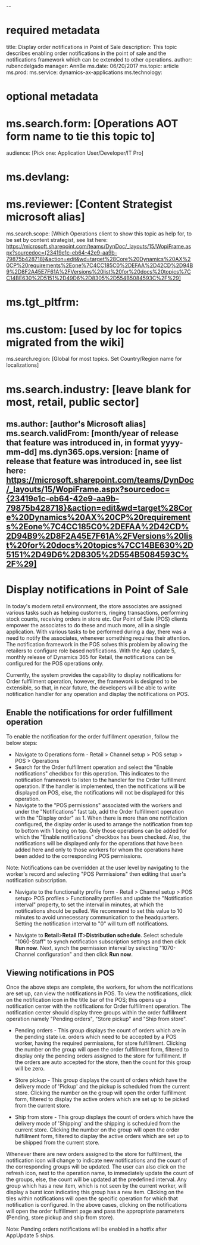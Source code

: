 --
# required metadata

title: Display order notifications in Point of Sale
description: This topic describes enabling order notifications in the point of sale and the notifications framework which can be extended to other operations. 
author: rubencdelgado
manager: AnnBe
ms.date: 06/20/2017
ms.topic: article
ms.prod: 
ms.service: dynamics-ax-applications
ms.technology: 

# optional metadata

# ms.search.form:  [Operations AOT form name to tie this topic to]
audience: [Pick one: Application User/Developer/IT Pro]
# ms.devlang: 
# ms.reviewer: [Content Strategist microsoft alias]
ms.search.scope: [Which Operations client to show this topic as help for, to be set by content strategist, see list here: https://microsoft.sharepoint.com/teams/DynDoc/_layouts/15/WopiFrame.aspx?sourcedoc={23419e1c-eb64-42e9-aa9b-79875b428718}&action=edit&wd=target%28Core%20Dynamics%20AX%20CP%20requirements%2Eone%7C4CC185C0%2DEFAA%2D42CD%2D94B9%2D8F2A45E7F61A%2FVersions%20list%20for%20docs%20topics%7CC14BE630%2D5151%2D49D6%2D8305%2D554B5084593C%2F%29]
# ms.tgt_pltfrm: 
# ms.custom: [used by loc for topics migrated from the wiki]
ms.search.region: [Global for most topics. Set Country/Region name for localizations]
# ms.search.industry: [leave blank for most, retail, public sector]
ms.author: [author's Microsoft alias]
ms.search.validFrom: [month/year of release that feature was introduced in, in format yyyy-mm-dd]
ms.dyn365.ops.version: [name of release that feature was introduced in, see list here: https://microsoft.sharepoint.com/teams/DynDoc/_layouts/15/WopiFrame.aspx?sourcedoc={23419e1c-eb64-42e9-aa9b-79875b428718}&action=edit&wd=target%28Core%20Dynamics%20AX%20CP%20requirements%2Eone%7C4CC185C0%2DEFAA%2D42CD%2D94B9%2D8F2A45E7F61A%2FVersions%20list%20for%20docs%20topics%7CC14BE630%2D5151%2D49D6%2D8305%2D554B5084593C%2F%29]
---


# Display notifications in Point of Sale


In today's modern retail environment, the store associates are assigned various tasks such as helping customers, ringing transactions, performing stock counts, receiving orders in store etc. Our Point of Sale (POS) clients empower the associates to do these and much more, all in a single application. With various tasks to be performed during a day, there was a need to notify the associates, whenever something requires their attention. The notification framework in the POS solves this problem by allowing the retailers to configure role based notifications. With the App update 5, monthly release of Dynamics 365 for Retail, the notifications can be configured for the POS operations only.

Currently, the system provides the capability to display notifications for Order fulfillment operation, however, the framework is designed to be extensible, so that, in near future, the developers will be able to write notification handler for any operation and display the notifications on POS.  

## Enable the notifications for order fulfillment operation

To enable the notification for the order fulfillment operation, follow the below steps:

* Navigate to Operations form - Retail > Channel setup > POS setup > POS > Operations
* Search for the Order fulfillment operation and select the "Enable notifications" checkbox for this operation. This indicates to the notification framework to listen to the handler for the Order fulfillment operation. If the handler is implemented, then the notifications will be displayed on POS, else, the notifications will not be displayed for this operation.
* Navigate to the "POS permissions" associated with the workers and under the "Notifications" fast tab, add the Order fulfillment operation with the "Display order" as 1. When there is more than one notification configured, the display order is used to arrange the notification from top to bottom with 1 being on top. Only those operations can be added for which the "Enable notifications" checkbox has been checked. Also, the notifications will be displayed only for the operations that have been added here and only to those workers for whom the operations have been added to the corresponding POS permissions. 

Note:
Notifications can be overridden at the user level by navigating to the worker's record and selecting "POS Permissions" then editing that user's notification subscription.

* Navigate to the functionality profile form - Retail > Channel setup > POS setup> POS profiles > Functionality profiles and update the "Notification interval" property, to set the interval in minutes, at which the notifications should be pulled. We recommend to set this value to 10 minutes to avoid unnecessary communication to the headquarters. Setting the notification interval to "0" will turn off notifications.  

* Navigate to **Retail**>**Retail IT**>**Distribution schedule**. Select schedule "1060-Staff" to synch notification subscription settings and then click **Run now**. Next, synch the permission interval by selecting "1070-Channel configuration" and then click **Run now**. 

## Viewing notifications in POS

Once the above steps are complete, the workers, for whom the notifications are set up, can view the notifications in POS. To view the notifications, click on the notification icon in the title bar of the POS; this opens up a notification center with the notifications
for Order fulfillment operation. The notification center should display three groups within the order fulfillment operation namely "Pending orders", "Store pickup" and "Ship from store". 

* Pending orders - This group displays the count of orders which are in the pending state i.e. orders which need to be accepted by a POS worker, having the required permissions, for store fulfillment. Clicking the number on the group will open the order fulfillment form, filtered to display only the pending orders assigned to the store for fulfillment. If the orders are auto accepted for the store, then the count for this group will be zero.

* Store pickup - This group displays the count of orders which have the delivery mode of 'Pickup' and the pickup is scheduled from the current store. Clicking the number on the group will open the order fulfillment form, filtered to display the active orders which are set up to be picked from the current store.

* Ship from store - This group displays the count of orders which have the delivery mode of 'Shipping' and the shipping is scheduled from the current store. Clicking the number on the group will open the order fulfillment form, filtered to display the active orders which are set up to be shipped from the current store.

Whenever there are new orders assigned to the store for fulfillment, the notification icon will change to indicate new notifications and the count of the corresponding groups will be updated. The user can also click on the refresh icon, next to the operation name, to immediately update the count of the groups, else, the count will be updated at the predefined interval. Any group which has a new item, which is not seen by the current worker, will display a burst icon indicating this group has a new item. Clicking on the tiles within notifications will open the specific operation for which that notification is configured. In the above cases, clicking on the notifications will open the order fulfillment page and pass the appropriate parameters (Pending, store pickup and ship from store). 

Note: Pending orders notifications will be enabled in a hotfix after AppUpdate 5 ships. 

